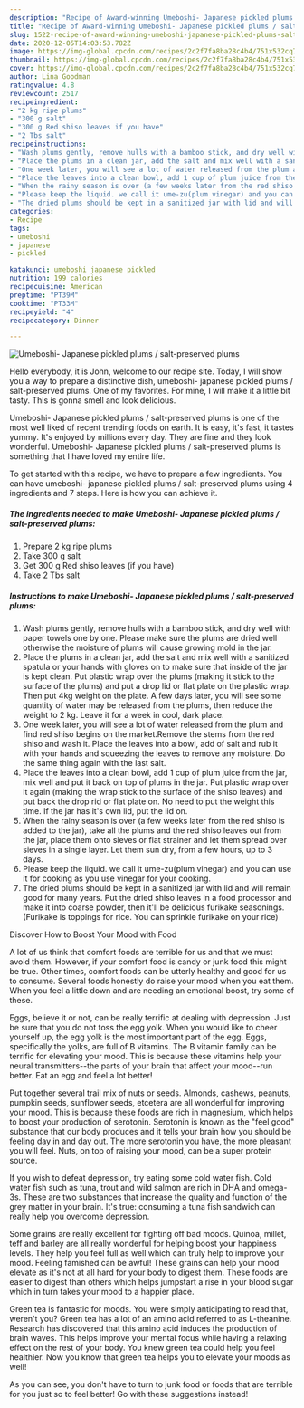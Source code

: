 ```yaml
---
description: "Recipe of Award-winning Umeboshi- Japanese pickled plums / salt-preserved plums"
title: "Recipe of Award-winning Umeboshi- Japanese pickled plums / salt-preserved plums"
slug: 1522-recipe-of-award-winning-umeboshi-japanese-pickled-plums-salt-preserved-plums
date: 2020-12-05T14:03:53.782Z
image: https://img-global.cpcdn.com/recipes/2c2f7fa8ba28c4b4/751x532cq70/umeboshi-japanese-pickled-plums-salt-preserved-plums-recipe-main-photo.jpg
thumbnail: https://img-global.cpcdn.com/recipes/2c2f7fa8ba28c4b4/751x532cq70/umeboshi-japanese-pickled-plums-salt-preserved-plums-recipe-main-photo.jpg
cover: https://img-global.cpcdn.com/recipes/2c2f7fa8ba28c4b4/751x532cq70/umeboshi-japanese-pickled-plums-salt-preserved-plums-recipe-main-photo.jpg
author: Lina Goodman
ratingvalue: 4.8
reviewcount: 2517
recipeingredient:
- "2 kg ripe plums"
- "300 g salt"
- "300 g Red shiso leaves if you have"
- "2 Tbs salt"
recipeinstructions:
- "Wash plums gently, remove hulls with a bamboo stick, and dry well with paper towels one by one. Please make sure the plums are dried well otherwise the moisture of plums will cause growing mold in the jar."
- "Place the plums in a clean jar, add the salt and mix well with a sanitized spatula or your hands with gloves on to make sure that inside of the jar is kept clean. Put plastic wrap over the plums (making it stick to the surface of the plums) and put a drop lid or flat plate on the plastic wrap. Then put 4kg weight on the plate. A few days later, you will see some quantity of water may be released from the plums, then reduce the weight to 2 kg. Leave it for a week in cool, dark place."
- "One week later, you will see a lot of water released from the plum and find red shiso begins on the market.Remove the stems from the red shiso and wash it. Place the leaves into a bowl, add of salt and rub it with your hands and squeezing the leaves to remove any moisture. Do the same thing again with the last salt."
- "Place the leaves into a clean bowl, add 1 cup of plum juice from the jar, mix well and put it back on top of plums in the jar. Put plastic wrap over it again (making the wrap stick to the surface of the shiso leaves) and put back the drop rid or flat plate on. No need to put the weight this time. If the jar has it&#39;s own lid, put the lid on."
- "When the rainy season is over (a few weeks later from the red shiso is added to the jar), take all the plums and the red shiso leaves out from the jar, place them onto sieves or flat strainer and let them spread over sieves in a single layer. Let them sun dry, from a few hours, up to 3 days."
- "Please keep the liquid. we call it ume-zu(plum vinegar) and you can use it for cooking as you use vinegar for your cooking."
- "The dried plums should be kept in a sanitized jar with lid and will remain good for many years. Put the dried shiso leaves in a food processor and make it into coarse powder, then it&#39;ll be delicious furikake seasonings. (Furikake is toppings for rice. You can sprinkle furikake on your rice)"
categories:
- Recipe
tags:
- umeboshi
- japanese
- pickled

katakunci: umeboshi japanese pickled 
nutrition: 199 calories
recipecuisine: American
preptime: "PT39M"
cooktime: "PT33M"
recipeyield: "4"
recipecategory: Dinner

---
```



![Umeboshi- Japanese pickled plums / salt-preserved plums](https://img-global.cpcdn.com/recipes/2c2f7fa8ba28c4b4/751x532cq70/umeboshi-japanese-pickled-plums-salt-preserved-plums-recipe-main-photo.jpg)

Hello everybody, it is John, welcome to our recipe site. Today, I will show you a way to prepare a distinctive dish, umeboshi- japanese pickled plums / salt-preserved plums. One of my favorites. For mine, I will make it a little bit tasty. This is gonna smell and look delicious.



Umeboshi- Japanese pickled plums / salt-preserved plums is one of the most well liked of recent trending foods on earth. It is easy, it's fast, it tastes yummy. It's enjoyed by millions every day. They are fine and they look wonderful. Umeboshi- Japanese pickled plums / salt-preserved plums is something that I have loved my entire life.


To get started with this recipe, we have to prepare a few ingredients. You can have umeboshi- japanese pickled plums / salt-preserved plums using 4 ingredients and 7 steps. Here is how you can achieve it.

<!--inarticleads1-->

##### The ingredients needed to make Umeboshi- Japanese pickled plums / salt-preserved plums:

1. Prepare 2 kg ripe plums
1. Take 300 g salt
1. Get 300 g Red shiso leaves (if you have)
1. Take 2 Tbs salt




<!--inarticleads2-->

##### Instructions to make Umeboshi- Japanese pickled plums / salt-preserved plums:

1. Wash plums gently, remove hulls with a bamboo stick, and dry well with paper towels one by one. Please make sure the plums are dried well otherwise the moisture of plums will cause growing mold in the jar.
1. Place the plums in a clean jar, add the salt and mix well with a sanitized spatula or your hands with gloves on to make sure that inside of the jar is kept clean. Put plastic wrap over the plums (making it stick to the surface of the plums) and put a drop lid or flat plate on the plastic wrap. Then put 4kg weight on the plate. A few days later, you will see some quantity of water may be released from the plums, then reduce the weight to 2 kg. Leave it for a week in cool, dark place.
1. One week later, you will see a lot of water released from the plum and find red shiso begins on the market.Remove the stems from the red shiso and wash it. Place the leaves into a bowl, add of salt and rub it with your hands and squeezing the leaves to remove any moisture. Do the same thing again with the last salt.
1. Place the leaves into a clean bowl, add 1 cup of plum juice from the jar, mix well and put it back on top of plums in the jar. Put plastic wrap over it again (making the wrap stick to the surface of the shiso leaves) and put back the drop rid or flat plate on. No need to put the weight this time. If the jar has it&#39;s own lid, put the lid on.
1. When the rainy season is over (a few weeks later from the red shiso is added to the jar), take all the plums and the red shiso leaves out from the jar, place them onto sieves or flat strainer and let them spread over sieves in a single layer. Let them sun dry, from a few hours, up to 3 days.
1. Please keep the liquid. we call it ume-zu(plum vinegar) and you can use it for cooking as you use vinegar for your cooking.
1. The dried plums should be kept in a sanitized jar with lid and will remain good for many years. Put the dried shiso leaves in a food processor and make it into coarse powder, then it&#39;ll be delicious furikake seasonings. (Furikake is toppings for rice. You can sprinkle furikake on your rice)




Discover How to Boost Your Mood with Food


A lot of us think that comfort foods are terrible for us and that we must avoid them. However, if your comfort food is candy or junk food this might be true. Other times, comfort foods can be utterly healthy and good for us to consume. Several foods honestly do raise your mood when you eat them. When you feel a little down and are needing an emotional boost, try some of these.

Eggs, believe it or not, can be really terrific at dealing with depression. Just be sure that you do not toss the egg yolk. When you would like to cheer yourself up, the egg yolk is the most important part of the egg. Eggs, specifically the yolks, are full of B vitamins. The B vitamin family can be terrific for elevating your mood. This is because these vitamins help your neural transmitters--the parts of your brain that affect your mood--run better. Eat an egg and feel a lot better!

Put together several trail mix of nuts or seeds. Almonds, cashews, peanuts, pumpkin seeds, sunflower seeds, etcetera are all wonderful for improving your mood. This is because these foods are rich in magnesium, which helps to boost your production of serotonin. Serotonin is known as the "feel good" substance that our body produces and it tells your brain how you should be feeling day in and day out. The more serotonin you have, the more pleasant you will feel. Nuts, on top of raising your mood, can be a super protein source.

If you wish to defeat depression, try eating some cold water fish. Cold water fish such as tuna, trout and wild salmon are rich in DHA and omega-3s. These are two substances that increase the quality and function of the grey matter in your brain. It's true: consuming a tuna fish sandwich can really help you overcome depression. 

Some grains are really excellent for fighting off bad moods. Quinoa, millet, teff and barley are all really wonderful for helping boost your happiness levels. They help you feel full as well which can truly help to improve your mood. Feeling famished can be awful! These grains can help your mood elevate as it's not at all hard for your body to digest them. These foods are easier to digest than others which helps jumpstart a rise in your blood sugar which in turn takes your mood to a happier place.

Green tea is fantastic for moods. You were simply anticipating to read that, weren't you? Green tea has a lot of an amino acid referred to as L-theanine. Research has discovered that this amino acid induces the production of brain waves. This helps improve your mental focus while having a relaxing effect on the rest of your body. You knew green tea could help you feel healthier. Now you know that green tea helps you to elevate your moods as well!

As you can see, you don't have to turn to junk food or foods that are terrible for you just so to feel better! Go  with  these suggestions  instead!

